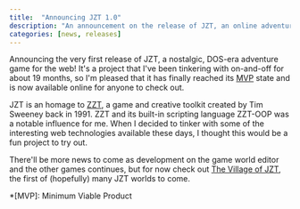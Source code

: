 ```yaml
---
title:  "Announcing JZT 1.0"
description: "An announcement on the release of JZT, an online adventure game inspired by the DOS-era classic, ZZT."
categories: [news, releases]
---
```


Announcing the very first release of JZT, a nostalgic, DOS-era adventure game for the web! It's a project that I've
been tinkering with on-and-off for about 19 months, so I'm pleased that it has finally reached its
[MVP](http://en.wikipedia.org/wiki/Minimum_viable_product) state and is now available online for anyone to check out.

JZT is an homage to [ZZT](http://en.wikipedia.org/wiki/ZZT), a game and
creative toolkit created by Tim Sweeney back in 1991. ZZT and its built-in scripting language ZZT-OOP was a notable
influence for me. When I decided to tinker with some of the interesting web technologies
available these days, I thought this would be a fun project to try out.

There'll be more news to come as development on the game world editor and the other games continues, but for
now check out [The Village of JZT](/worlds/village-of-jzt), the first of (hopefully)
many JZT worlds to come.

*[MVP]: Minimum Viable Product
